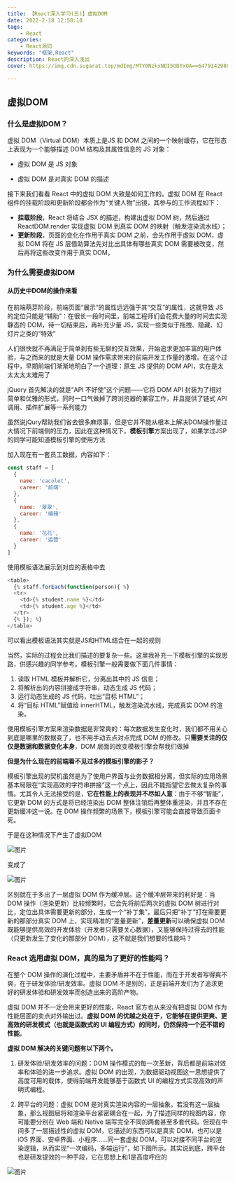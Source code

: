 ```yaml
---
title: 【React深入学习(五)】虚拟DOM
date: 2022-2-18 12:58:18
tags:
    - React
categories:
    - React源码
keywords: "框架,React"
description: React的深入浅出
cover: https://img.cdn.sugarat.top/mdImg/MTY0NzkxNDI5ODYxOA==647914298618

---
```


## 虚拟DOM

### 什么是虚拟DOM？

虚拟 DOM（Virtual DOM）本质上是JS 和 DOM 之间的一个映射缓存，它在形态上表现为一个能够描述 DOM 结构及其属性信息的 JS 对象：

- 虚拟 DOM 是 JS 对象

- 虚拟 DOM 是对真实 DOM 的描述

接下来我们看看 React 中的虚拟 DOM 大致是如何工作的。虚拟 DOM 在 React 组件的挂载阶段和更新阶段都会作为“关键人物”出镜，其参与的工作流程如下：

- **挂载阶段**，React 将结合 JSX 的描述，构建出虚拟 DOM 树，然后通过 ReactDOM.render 实现虚拟 DOM 到真实 DOM 的映射（触发渲染流水线）；
- **更新阶段**，页面的变化在作用于真实 DOM 之前，会先作用于虚拟 DOM，虚拟 DOM 将在 JS 层借助算法先对比出具体有哪些真实 DOM 需要被改变，然后再将这些改变作用于真实 DOM。

### 为什么需要虚拟DOM

#### 从历史中DOM的操作来看

在前端萌芽阶段，前端页面“展示”的属性远远强于其“交互”的属性，这就导致 JS 的定位只能是“辅助”：在很长一段时间里，前端工程师们会花费大量的时间去实现静态的 DOM，待一切结束后，再补充少量 JS，实现一些类似于拖拽、隐藏、幻灯片之类的“特效”

人们很快就不再满足于简单到有些无聊的交互效果，开始追求更加丰富的用户体验，与之而来的就是大量 DOM 操作需求带来的前端开发工作量的激增。在这个过程中，早期前端们渐渐地明白了一个道理：原生 JS 提供的 DOM API，实在是太太太太太难用了

jQuery 首先解决的就是“API 不好使”这个问题——它将 DOM API 封装为了相对简单和优雅的形式，同时一口气做掉了跨浏览器的兼容工作，并且提供了链式 API 调用、插件扩展等一系列能力

虽然说jQury帮助我们省去很多麻烦事，但是它并不能从根本上解决DOM操作量过大情况下前端侧的压力，因此在这种情况下，**模板引擎**方案出现了，如果学过JSP的同学可能知道模板引擎的使用方法

加入现在有一套员工数据，内容如下：

```js
const staff = [
  {
    name: 'cacolet',
    career: '前端'
  },
  {
    name: '翠翠',
    career: '编辑'
  },
  {
    name: '花花',
    career: '运营' 
  }
]
```

使用模板语法展示到对应的表格中去

```js
<table>
  {% staff.forEach(function(person){ %}
  <tr>
    <td>{% student.name %}</td>
    <td>{% student.age %}</td>
  </tr>
  {% }); %}
</table>
```

可以看出模板语法其实就是JS和HTML结合在一起的规则

当然，实际的过程会比我们描述的要复杂一些。这里我补充一下模板引擎的实现思路，供感兴趣的同学参考。模板引擎一般需要做下面几件事情：

1. 读取 HTML 模板并解析它，分离出其中的 JS 信息；
2. 将解析出的内容拼接成字符串，动态生成 JS 代码；
3. 运行动态生成的 JS 代码，吐出“目标 HTML”；
4. 将“目标 HTML”赋值给 innerHTML，触发渲染流水线，完成真实 DOM 的渲染。

使用模板引擎方案来渲染数据是非常爽的：每次数据发生变化时，我们都不用关心到底是哪里的数据变了，也不用手动去点对点完成 DOM 的修改。只**需要关注的仅仅是数据和数据变化本身**，DOM 层面的改变模板引擎会帮我们做掉

**但是为什么现在的前端看不见过多的模板引擎的影子？**

模板引擎出现的契机虽然是为了使用户界面与业务数据相分离，但实际的应用场景基本局限在“实现高效的字符串拼接”这一个点上，因此不能指望它去做太复杂的事情。尤其令人无法接受的是，**它在性能上的表现并不尽如人意**：由于不够“智能”，它更新 DOM 的方式是将已经渲染出 DOM 整体注销后再整体重渲染，并且不存在更新缓冲这一说。在 DOM 操作频繁的场景下，模板引擎可能会直接导致页面卡死。

于是在这种情况下产生了虚拟DOM

![图片](https://img.cdn.sugarat.top/mdImg/MTY0ODQ3MTY5MjQ5NQ==648471692495)

变成了

![图片](https://img.cdn.sugarat.top/mdImg/MTY0ODQ3MTcwNTY5Ng==648471705696)

区别就在于多出了一层虚拟 DOM 作为缓冲层。这个缓冲层带来的利好是：当 DOM 操作（渲染更新）比较频繁时，它会先将前后两次的虚拟 DOM 树进行对比，定位出具体需要更新的部分，生成一个“补丁集”，最后只把“补丁”打在需要更新的那部分真实 DOM 上，实现精准的“差量更新”，**差量更新**可以确保虚拟 DOM 既能够提供高效的开发体验（开发者只需要关心数据），又能够保持过得去的性能（只更新发生了变化的那部分 DOM），这不就是我们想要的性能吗？

### React 选用虚拟 DOM，真的是为了更好的性能吗？

在整个 DOM 操作的演化过程中，主要矛盾并不在于性能，而在于开发者写得爽不爽，在于研发体验/研发效率。虚拟 DOM 不是别的，正是前端开发们为了追求更好的研发体验和研发效率而创造出来的高阶产物。

虚拟 DOM 并不一定会带来更好的性能，React 官方也从来没有把虚拟 DOM 作为性能层面的卖点对外输出过。**虚拟 DOM 的优越之处在于，它能够在提供更爽、更高效的研发模式（也就是函数式的 UI 编程方式）的同时，仍然保持一个还不错的性能**。

**虚拟 DOM 解决的关键问题有以下两个。**

1. 研发体验/研发效率的问题：DOM 操作模式的每一次革新，背后都是前端对效率和体验的进一步追求。虚拟 DOM 的出现，为数据驱动视图这一思想提供了高度可用的载体，使得前端开发能够基于函数式 UI 的编程方式实现高效的声明式编程。

2. 跨平台的问题：虚拟 DOM 是对真实渲染内容的一层抽象。若没有这一层抽象，那么视图层将和渲染平台紧密耦合在一起，为了描述同样的视图内容，你可能要分别在 Web 端和 Native 端写完全不同的两套甚至多套代码。但现在中间多了一层描述性的虚拟 DOM，它描述的东西可以是真实 DOM，也可以是iOS 界面、安卓界面、小程序......同一套虚拟 DOM，可以对接不同平台的渲染逻辑，从而实现“一次编码，多端运行”，如下图所示。其实说到底，跨平台也是研发提效的一种手段，它在思想上和1是高度呼应的

![图片](https://img.cdn.sugarat.top/mdImg/MTY0ODQ3MjI4NzM3NQ==648472287375)

